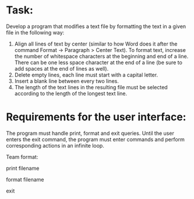 
# Task:
Develop a program that modifies a text file by formatting the text in a given file in the following way:
1) Align all lines of text by center (similar to how Word does it after the command Format -> Paragraph > Center Text). To format text, increase the number of whitespace characters at the beginning and end of a line. There can be one less space character at the end of a line (be sure to add spaces at the end of lines as well).
2) Delete empty lines, each line must start with a capital letter.
3) Insert a blank line between every two lines.
4) The length of the text lines in the resulting file must be selected according to the length of the longest text line.

# Requirements for the user interface:
The program must handle print, format and exit queries. Until the user enters the exit command, the program must enter commands and perform corresponding actions in an infinite loop.

Team format:

print filename

format filename

exit
